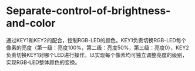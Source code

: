 # Separate-control-of-brightness-and-color
通过KEY1和KEY2的配合，控制RGB-LED的颜色。KEY1负责切换RGB-LED每个像素的亮度（第一级：亮度100%，第二级：亮度50%，第三级：亮度0），KEY2负责切换KEY1对哪个LED进行操作。以实现每个像素均可独立调整亮度的级别，实现RGB-LED整体颜色的变换。
